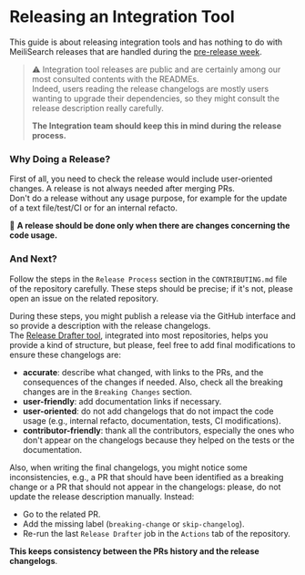 # Releasing an Integration Tool

This guide is about releasing integration tools and has nothing to do with MeiliSearch releases that are handled during the [pre-release week](./pre-release-week.md).

> ⚠️ Integration tool releases are public and are certainly among our most consulted contents with the READMEs.<br>
> Indeed, users reading the release changelogs are mostly users wanting to upgrade their dependencies, so they might consult the release description really carefully.
>
> **The Integration team should keep this in mind during the release process.**

### Why Doing a Release?

First of all, you need to check the release would include user-oriented changes. A release is not always needed after merging PRs.<br>
Don't do a release without any usage purpose, for example for the update of a text file/test/CI or for an internal refacto.

📢 **A release should be done only when there are changes concerning the code usage.**

### And Next?

Follow the steps in the `Release Process` section in the `CONTRIBUTING.md` file of the repository carefully. These steps should be precise; if it's not, please open an issue on the related repository.

During these steps, you might publish a release via the GitHub interface and so provide a description with the release changelogs.<br>
The [Release Drafter tool](./release-drafter.md), integrated into most repositories, helps you provide a kind of structure, but please, feel free to add final modifications to ensure these changelogs are:
- **accurate**: describe what changed, with links to the PRs, and the consequences of the changes if needed. Also, check all the breaking changes are in the `Breaking Changes` section.
- **user-friendly**: add documentation links if necessary.
- **user-oriented**: do not add changelogs that do not impact the code usage (e.g., internal refacto, documentation, tests, CI modifications).
- **contributor-friendly**: thank all the contributors, especially the ones who don't appear on the changelogs because they helped on the tests or the documentation.

Also, when writing the final changelogs, you might notice some inconsistencies, e.g., a PR that should have been identified as a breaking change or a PR that should not appear in the changelogs: please, do not update the release description manually. Instead:
- Go to the related PR.
- Add the missing label (`breaking-change` or `skip-changelog`).
- Re-run the last `Release Drafter` job in the `Actions` tab of the repository.

**This keeps consistency between the PRs history and the release changelogs**.
